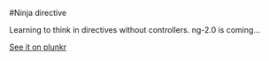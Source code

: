 #Ninja directive

Learning to think in directives without controllers.
ng-2.0 is coming...

[See it on plunkr](http://embed.plnkr.co/EIWHqw/preview)
